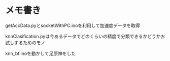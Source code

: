 
# メモ書き

getAccData.pyとsocketWithPC.inoを利用して加速度データを取得

knnClasification.pyは今あるデータでどのくらいの精度で分類できるかどうかお試しするためのモノ

knn_bf.inoを動かして足原神をした

